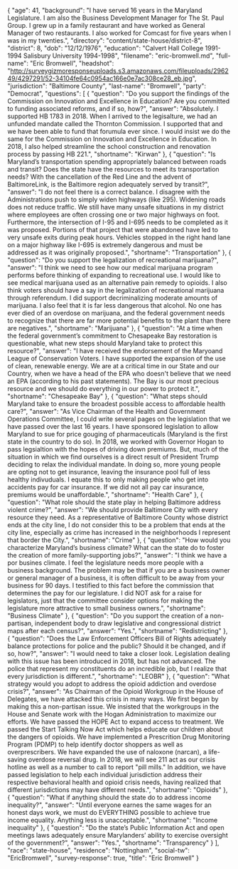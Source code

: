 {
  "age": 41,
  "background": "I have served 16 years in the Maryland Legislature.  I am also the Business Development Manager for The St. Paul Group.  I grew up in a family restaurant and have worked as General Manager of two restaurants.  I also worked for Comcast for five years when I was in my twenties.",
  "directory": "content/state-house/district-8",
  "district": 8,
  "dob": "12/12/1976",
  "education": "Calvert Hall College  1991-1994 Salisbury University 1994-1998",
  "filename": "eric-bromwell.md",
  "full-name": "Eric Bromwell",
  "headshot": "http://surveygizmoresponseuploads.s3.amazonaws.com/fileuploads/296249/4297291/52-34104fe64c0954ac166e0e7ac308ce28_eb.jpg",
  "jurisdiction": "Baltimore County",
  "last-name": "Bromwell",
  "party": "Democrat",
  "questions": [
    {
      "question": "Do you support the findings of the Commission on Innovation and Excellence in Education? Are you committed to funding associated reforms, and if so, how?",
      "answer": "Absolutely.  I supported HB 1783 in 2018.  When I arrived to the legisalture, we had an unfunded mandate called the Thornton Commission.  I supported that and we have been able to fund that forumula ever since.  I would insist we do the same for the Commission on Innovation and Excellence in Education.  In 2018, I also helped streamline the school construction and renovation process by passing HB 221.",
      "shortname": "Kirwan"
    },
    {
      "question": "Is Maryland’s transportation spending appropriately balanced between roads and transit? Does the state have the resources to meet its transportation needs? With the cancellation of the Red Line and the advent of BaltimoreLink, is the Baltimore region adequately served by transit?",
      "answer": "I do not feel there is a correct balance.  I disagree with the Administrations push to simply widen highways (like 295).  Widening roads does not reduce traffic.   We still have many unsafe situations in my district where employees are often crossing one or two major highways on foot.  Furthermore, the intersection of I-95 and I-695 needs to be completed as it was proposed.  Portions of that project that were abandoned have led to very unsafe exits during peak hours.  Vehicles stopped in the right hand lane on a major highway like I-695 is extremely dangerous and must be addressed as it was originally proposed.",
      "shortname": "Transportation"
    },
    {
      "question": "Do you support the legalization of recreational marijuana?",
      "answer": "I think we need to see how our medical marijuana program performs before thinking of expanding to recreational use.  I would like to see medical marijuana used as an alternative pain remedy to opioids.  I also think voters should have a say in the legalization of recreational marijuana through referendum.  I did support decriminalizing moderate amounts of marijuana.  I also feel that it is far less dangerous that alcohol.  No one has ever died of an overdose on marijuana, and the federal government needs to recognize that there are far more potential benefits to the plant than there are negatives.",
      "shortname": "Marijuana"
    },
    {
      "question": "At a time when the federal government’s commitment to Chesapeake Bay restoration is questionable, what new steps should Maryland take to protect this resource?",
      "answer": "I have received the endorsement of the Maryoand League of Conservation Voters.  I have supported the expansion of the use of clean, renewable energy.  We are at a critical time in our State and our Country, when we have a head of the EPA who doesn't believe that we need an EPA (according to his past statements).  The Bay is our most precious resource and we should do everything in our power to protect it.",
      "shortname": "Chesapeake Bay"
    },
    {
      "question": "What steps should Maryland take to ensure the broadest possible access to affordable health care?",
      "answer": "As Vice Chairman of the Health and Government Operations Committee, I could write several pages on the legislation that we have passed over the last 16 years.  I have sponsored legislation to allow Maryland to sue for price gouging of pharmaceuticals (Maryland is the first state in the country to do so).  In 2018, we worked with Governor Hogan to pass legsialtion with the hopes of driving down premiums.  But, much of the situation in which we find ourselves is a direct result of President Trump deciding to relax the individual mandate.  In doing so, more young people are opting not to get insurance, leaving the insurance pool full of less healthy indivuduals.  I equate this to only making people who get into accidents pay for car insurance.  If we did not all pay car insurance, premiums would be unaffordable.",
      "shortname": "Health Care"
    },
    {
      "question": "What role should the state play in helping Baltimore address violent crime?",
      "answer": "We should provide Baltimore City with every resource they need.  As a representative of Baltimore County whose district ends at the city line, I do not consider this to be a problem that ends at the city line, especially as crime has increased in the neighborhoods I represent that border the City.",
      "shortname": "Crime"
    },
    {
      "question": "How would you characterize Maryland’s business climate? What can the state do to foster the creation of more family-supporting jobs?",
      "answer": "I think we have a por busines climate.  I feel the legislature needs more people with a business background.  The problem may be that if you are a business owner or general manager of a business, it is often difficult to be away from your business for 90 days.  I testified to this fact before the commission that determines the pay for our legislature.  I did NOT ask for a raise for legislators,  just that the committee consider options for making the legislature more attractive to small business owners.",
      "shortname": "Business Climate"
    },
    {
      "question": "Do you support the creation of a non-partisan, independent body to draw legislative and congressional district maps after each census?",
      "answer": "Yes.",
      "shortname": "Redistricting"
    },
    {
      "question": "Does the Law Enforcement Officers Bill of Rights adequately balance protections for police and the public? Should it be changed, and if so, how?",
      "answer": "I would need to take a closer look.  Legislation dealing with this issue has been introduced in 2018, but has not advanced.  The police that represent my constituents do an incredible job, but I realize that every jurisdiction is different.",
      "shortname": "LEOBR"
    },
    {
      "question": "What strategy would you adopt to address the opioid addiction and overdose crisis?",
      "answer": "As Chairman of the Opioid Workgroup in the House of Delegates, we have attacked this crisis in many ways.  We first began by making this a non-partisan issue.  We insisted that the workgroups in the House and Senate work with the Hogan Administration to maximize our efforts.  We have passed the HOPE Act to expand access to treatment.  We passed the Start Talking Now Act which helps educate our children about the dangers of opioids.  We have implemented a Prescrition Drug Monitoring Program (PDMP) to help identify doctor shoppers as well as overprescribers.  We have expanded the use of naloxone (narcan), a life-saving overdose reversal drug.  In 2018, we will see 211 act as our crisis hotline as well as a number to call to report \"pill mills.\"  In addition, we have passed legislation to help each individual jurisdiction address their respective behavioral health and opioid crisis needs, having realized that different jurisdictions may have different needs.",
      "shortname": "Opioids"
    },
    {
      "question": "What if anything should the state do to address income inequality?",
      "answer": "Until everyone earnes the same wages for an honest days work, we must do EVERYTHING possible to achieve true income equality.  Anything less is unacceptable.",
      "shortname": "Income inequality"
    },
    {
      "question": "Do the state’s Public Information Act and open meetings laws adequately ensure Marylanders’ ability to exercise oversight of the government?",
      "answer": "Yes.",
      "shortname": "Transparency"
    }
  ],
  "race": "state-house",
  "residence": "Nottingham",
  "social-tw": "EricBromwell",
  "survey-response": true,
  "title": "Eric Bromwell"
}
